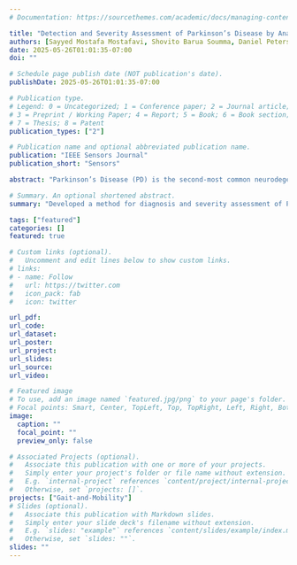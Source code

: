 ```yaml
---
# Documentation: https://sourcethemes.com/academic/docs/managing-content/

title: "Detection and Severity Assessment of Parkinson’s Disease by Analysis of Wearable Sensors Data Using Gramian Angular Fields and Deep Convolutional Neural Networks"
authors: [Sayyed Mostafa Mostafavi, Shovito Barua Soumma, Daniel Peterson, Shyamal H Mehta, Hassan Ghasemzadeh]
date: 2025-05-26T01:01:35-07:00
doi: ""

# Schedule page publish date (NOT publication's date).
publishDate: 2025-05-26T01:01:35-07:00

# Publication type.
# Legend: 0 = Uncategorized; 1 = Conference paper; 2 = Journal article;
# 3 = Preprint / Working Paper; 4 = Report; 5 = Book; 6 = Book section;
# 7 = Thesis; 8 = Patent
publication_types: ["2"]

# Publication name and optional abbreviated publication name.
publication: "IEEE Sensors Journal"
publication_short: "Sensors"

abstract: "Parkinson’s Disease (PD) is the second-most common neurodegenerative disease. It affects millions of individuals worldwide, and is most prevalent in the elderly population, with more than 20,000 new diagnosed cases each year. PD is a progressive neurodegenrative condition which confers significant morbidity especially in the advanced stages of the disease. The current clinical methods for diagnosis and severity assessment of PD rely on visual and physical examination of subjects and look for identification of key disease motor signs and symptoms such as bradykinesia, rigidity, tremor, and postural instability. Identification of more quantitative approaches to assess diagnosis and prognisis could improve treatment for PD patients. In the present study, we develop a method for diagnosis and severity assessment of PD using a model based on Gramian Angular Fields in combination with deep Convolutional Neural Networks (CNNs) applied to PD gait signals captured using pressure sensors embedded into insoles. We achieved an accuracy of 98.6%, TPR of 99.2%, TNR of 98.5% and ROC area under curve = 1.0, indicating superior classification performance for PD diagnosis compared to recent studies in the literature, while providing visual representations on differences between normal and PD gait patterns. Estimation of disease severity scores using gait signals was accurate for Hoehn & Yahr scale and Timed Up and go time (R2 > 0.8), while we achieved lower prediction performance for UPDRS and UPDRSM scores (R2 < 0.2). These results were achieved using gait signals recorded in time windows as small as 10 seconds, which may pave the way for shorter, more accessible assessment tools for diagnosis and severity assessment of PD."

# Summary. An optional shortened abstract.
summary: "Developed a method for diagnosis and severity assessment of PD using a model based on Gramian Angular Fields in combination with deep Convolutional Neural Networks (CNNs)"

tags: ["featured"]
categories: []
featured: true

# Custom links (optional).
#   Uncomment and edit lines below to show custom links.
# links:
# - name: Follow
#   url: https://twitter.com
#   icon_pack: fab
#   icon: twitter

url_pdf: 
url_code:
url_dataset:
url_poster:
url_project:
url_slides: 
url_source:
url_video: 

# Featured image
# To use, add an image named `featured.jpg/png` to your page's folder.
# Focal points: Smart, Center, TopLeft, Top, TopRight, Left, Right, BottomLeft, Bottom, BottomRight.
image:
  caption: ""
  focal_point: ""
  preview_only: false

# Associated Projects (optional).
#   Associate this publication with one or more of your projects.
#   Simply enter your project's folder or file name without extension.
#   E.g. `internal-project` references `content/project/internal-project/index.md`.
#   Otherwise, set `projects: []`.
projects: ["Gait-and-Mobility"]
# Slides (optional).
#   Associate this publication with Markdown slides.
#   Simply enter your slide deck's filename without extension.
#   E.g. `slides: "example"` references `content/slides/example/index.md`.
#   Otherwise, set `slides: ""`.
slides: ""
---
```

